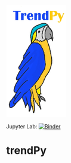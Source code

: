 <img src="figures/logo.jpg"  height="300"  />

Jupyter Lab: [![Binder](https://mybinder.org/badge_logo.svg)](https://mybinder.org/v2/gh/zolabar/trendPy/HEAD)

# trendPy
